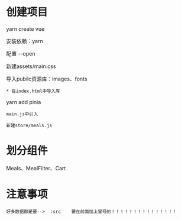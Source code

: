 # 创建项目

 yarn create vue

安装依赖：yarn

 配置 --open

新建assets/main.css

导入pubilc资源库：images、fonts

    * 在index.html中导入库

yarn add pinia

    main.js中引入

    新建store/meals.js


# 划分组件

Meals、MealFilter、Cart



# 注意事项

    好多数据都是要-->  :src    要在前面加上冒号的！！！！！！！！！！！！！！！
